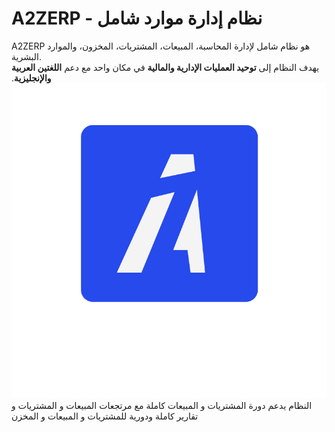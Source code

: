 # A2ZERP - نظام إدارة موارد شامل
A2ZERP هو نظام شامل لإدارة المحاسبة، المبيعات، المشتريات، المخزون، والموارد البشرية.  
يهدف النظام إلى **توحيد العمليات الإدارية والمالية** في مكان واحد مع دعم **اللغتين العربية والإنجليزية**.
![A2ZERP Logo](img/logo.png)
 النظام يدعم دورة المشتريات و المبيعات كاملة مع مرتجعات المبيعات و المشتريات و تقارير كاملة ودورية للمشتريات و المبيعات و المخزن
